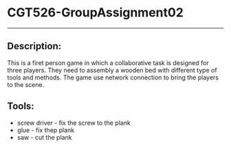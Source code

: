 # CGT526-GroupAssignment02
---
## Description:
This is a firet person game in which a collaborative task is designed for three players. They need to assembly a wooden bed with different type of tools and methods. The game use network connection to bring the players to the scene.
## Tools:
* screw driver - fix the screw to the plank
* glue - fix thep plank
* saw - cut the plank 
